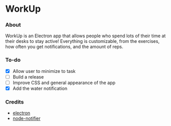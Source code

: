 # WorkUp

### About
WorkUp is an Electron app that allows people who spend lots of their time at their desks to stay active! Everything is customizable, from the exercises, how often you get notifications, and the amount of reps.

### To-do
- [x] Allow user to minimize to task
- [ ] Build a release
- [ ] Improve CSS and general appearance of the app
- [x] Add the water notification

### Credits
* [electron](https://github.com/electron/electron)
* [node-notifier](https://github.com/mikaelbr/node-notifier)